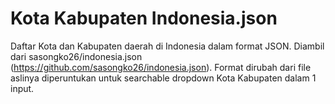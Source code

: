 Kota Kabupaten Indonesia.json
=============================

Daftar Kota dan Kabupaten daerah di Indonesia dalam format JSON. Diambil dari sasongko26/indonesia.json (https://github.com/sasongko26/indonesia.json).
Format dirubah dari file aslinya diperuntukan untuk searchable dropdown Kota Kabupaten dalam 1 input.
